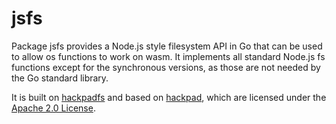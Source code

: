 # jsfs

Package jsfs provides a Node.js style filesystem API in Go that can be used to allow os functions to work on wasm. It implements all standard Node.js fs functions except for the synchronous versions, as those are not needed by the Go standard library.

It is built on [hackpadfs](https://github.com/hack-pad/hackpadfs) and based on [hackpad](https://github.com/hack-pad/hackpad), which are licensed under the [Apache 2.0 License](https://github.com/hack-pad/hackpad/blob/main/LICENSE).
